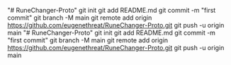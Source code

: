 "# RuneChanger-Proto"  git init git add README.md git commit -m "first commit" git branch -M main git remote add origin https://github.com/eugenethreat/RuneChanger-Proto.git git push -u origin main
"# RuneChanger-Proto"  git init git add README.md git commit -m "first commit" git branch -M main git remote add origin https://github.com/eugenethreat/RuneChanger-Proto.git git push -u origin main
